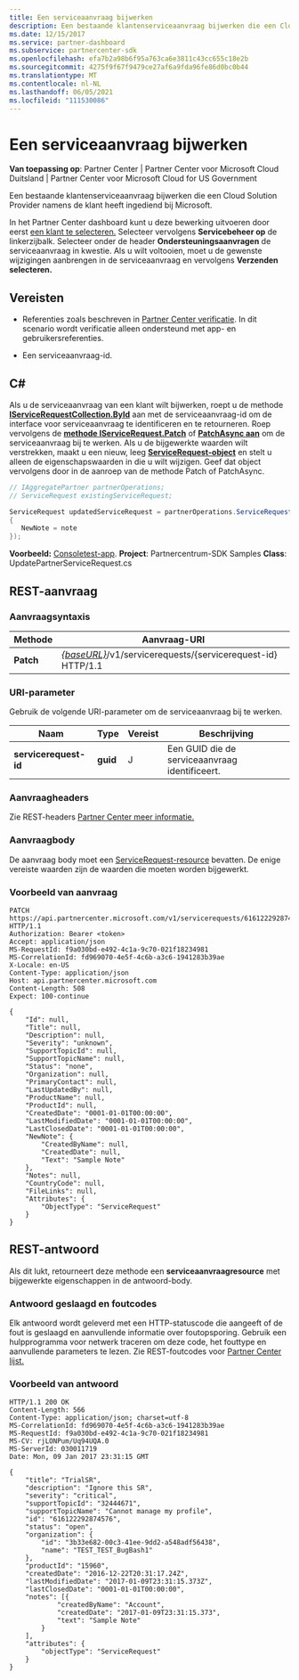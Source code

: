 ```yaml
---
title: Een serviceaanvraag bijwerken
description: Een bestaande klantenserviceaanvraag bijwerken die een Cloud Solution Provider namens de klant heeft ingediend bij Microsoft.
ms.date: 12/15/2017
ms.service: partner-dashboard
ms.subservice: partnercenter-sdk
ms.openlocfilehash: efa7b2a98b6f95a763ca6e3811c43cc655c18e2b
ms.sourcegitcommit: 4275f9f67f9479ce27af6a9fda96fe86d0bc0b44
ms.translationtype: MT
ms.contentlocale: nl-NL
ms.lasthandoff: 06/05/2021
ms.locfileid: "111530086"
---
```

# <a name="update-a-service-request"></a>Een serviceaanvraag bijwerken

**Van toepassing op**: Partner Center | Partner Center voor Microsoft Cloud Duitsland | Partner Center voor Microsoft Cloud for US Government

Een bestaande klantenserviceaanvraag bijwerken die een Cloud Solution Provider namens de klant heeft ingediend bij Microsoft.

In het Partner Center dashboard kunt u deze bewerking uitvoeren door eerst [een klant te selecteren.](get-a-customer-by-name.md) Selecteer vervolgens **Servicebeheer op** de linkerzijbalk. Selecteer onder de header **Ondersteuningsaanvragen** de serviceaanvraag in kwestie. Als u wilt voltooien, moet u de gewenste wijzigingen aanbrengen in de serviceaanvraag en vervolgens **Verzenden selecteren.**

## <a name="prerequisites"></a>Vereisten

- Referenties zoals beschreven in [Partner Center verificatie](partner-center-authentication.md). In dit scenario wordt verificatie alleen ondersteund met app- en gebruikersreferenties.

- Een serviceaanvraag-id.

## <a name="c"></a>C\#

Als u de serviceaanvraag van een klant wilt bijwerken, roept u de methode [**IServiceRequestCollection.ById**](/dotnet/api/microsoft.store.partnercenter.servicerequests.iservicerequestcollection.byid) aan met de serviceaanvraag-id om de interface voor serviceaanvraag te identificeren en te retourneren. Roep vervolgens de [**methode IServiceRequest.Patch**](/dotnet/api/microsoft.store.partnercenter.servicerequests.iservicerequest.patch) of [**PatchAsync aan**](/dotnet/api/microsoft.store.partnercenter.servicerequests.iservicerequest.patchasync) om de serviceaanvraag bij te werken. Als u de bijgewerkte waarden wilt verstrekken, maakt u een nieuw, leeg [**ServiceRequest-object**](/dotnet/api/microsoft.store.partnercenter.models.servicerequests.servicerequest) en stelt u alleen de eigenschapswaarden in die u wilt wijzigen. Geef dat object vervolgens door in de aanroep van de methode Patch of PatchAsync.

``` csharp
// IAggregatePartner partnerOperations;
// ServiceRequest existingServiceRequest;

ServiceRequest updatedServiceRequest = partnerOperations.ServiceRequests.ById(existingServiceRequest.Id).Patch(new ServiceRequest
{
   NewNote = note
});
```

**Voorbeeld:** [Consoletest-app](console-test-app.md). **Project**: Partnercentrum-SDK Samples **Class**: UpdatePartnerServiceRequest.cs

## <a name="rest-request"></a>REST-aanvraag

### <a name="request-syntax"></a>Aanvraagsyntaxis

| Methode    | Aanvraag-URI                                                                                 |
|-----------|---------------------------------------------------------------------------------------------|
| **Patch** | [*{baseURL}*](partner-center-rest-urls.md)/v1/servicerequests/{servicerequest-id} HTTP/1.1 |

### <a name="uri-parameter"></a>URI-parameter

Gebruik de volgende URI-parameter om de serviceaanvraag bij te werken.

| Naam                  | Type     | Vereist | Beschrijving                                 |
|-----------------------|----------|----------|---------------------------------------------|
| **servicerequest-id** | **guid** | J        | Een GUID die de serviceaanvraag identificeert. |

### <a name="request-headers"></a>Aanvraagheaders

Zie REST-headers [Partner Center meer informatie.](headers.md)

### <a name="request-body"></a>Aanvraagbody

De aanvraag body moet een [ServiceRequest-resource](service-request-resources.md) bevatten. De enige vereiste waarden zijn de waarden die moeten worden bijgewerkt.

### <a name="request-example"></a>Voorbeeld van aanvraag

```http
PATCH https://api.partnercenter.microsoft.com/v1/servicerequests/616122292874576 HTTP/1.1
Authorization: Bearer <token>
Accept: application/json
MS-RequestId: f9a030bd-e492-4c1a-9c70-021f18234981
MS-CorrelationId: fd969070-4e5f-4c6b-a3c6-1941283b39ae
X-Locale: en-US
Content-Type: application/json
Host: api.partnercenter.microsoft.com
Content-Length: 508
Expect: 100-continue

{
    "Id": null,
    "Title": null,
    "Description": null,
    "Severity": "unknown",
    "SupportTopicId": null,
    "SupportTopicName": null,
    "Status": "none",
    "Organization": null,
    "PrimaryContact": null,
    "LastUpdatedBy": null,
    "ProductName": null,
    "ProductId": null,
    "CreatedDate": "0001-01-01T00:00:00",
    "LastModifiedDate": "0001-01-01T00:00:00",
    "LastClosedDate": "0001-01-01T00:00:00",
    "NewNote": {
        "CreatedByName": null,
        "CreatedDate": null,
        "Text": "Sample Note"
    },
    "Notes": null,
    "CountryCode": null,
    "FileLinks": null,
    "Attributes": {
        "ObjectType": "ServiceRequest"
    }
}
```

## <a name="rest-response"></a>REST-antwoord

Als dit lukt, retourneert deze methode een **serviceaanvraagresource** met bijgewerkte eigenschappen in de antwoord-body.

### <a name="response-success-and-error-codes"></a>Antwoord geslaagd en foutcodes

Elk antwoord wordt geleverd met een HTTP-statuscode die aangeeft of de fout is geslaagd en aanvullende informatie over foutopsporing. Gebruik een hulpprogramma voor netwerk traceren om deze code, het fouttype en aanvullende parameters te lezen. Zie REST-foutcodes voor [Partner Center lijst.](error-codes.md)

### <a name="response-example"></a>Voorbeeld van antwoord

```http
HTTP/1.1 200 OK
Content-Length: 566
Content-Type: application/json; charset=utf-8
MS-CorrelationId: fd969070-4e5f-4c6b-a3c6-1941283b39ae
MS-RequestId: f9a030bd-e492-4c1a-9c70-021f18234981
MS-CV: rjLONPum/Uq94UQA.0
MS-ServerId: 030011719
Date: Mon, 09 Jan 2017 23:31:15 GMT

{
    "title": "TrialSR",
    "description": "Ignore this SR",
    "severity": "critical",
    "supportTopicId": "32444671",
    "supportTopicName": "Cannot manage my profile",
    "id": "616122292874576",
    "status": "open",
    "organization": {
        "id": "3b33e682-00c3-41ee-9dd2-a548adf56438",
        "name": "TEST_TEST_BugBash1"
    },
    "productId": "15960",
    "createdDate": "2016-12-22T20:31:17.24Z",
    "lastModifiedDate": "2017-01-09T23:31:15.373Z",
    "lastClosedDate": "0001-01-01T00:00:00",
    "notes": [{
            "createdByName": "Account",
            "createdDate": "2017-01-09T23:31:15.373",
            "text": "Sample Note"
        }
    ],
    "attributes": {
        "objectType": "ServiceRequest"
    }
}
```

